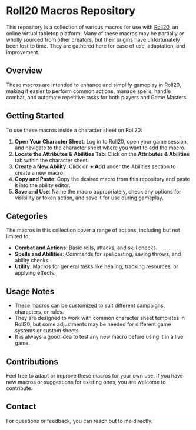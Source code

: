 # Roll20 Macros Repository

This repository is a collection of various macros for use with [Roll20](https://roll20.net/), an online virtual tabletop platform. Many of these macros may be partially or wholly sourced from other creators, but their origins have unfortunately been lost to time. They are gathered here for ease of use, adaptation, and improvement.

## Overview

These macros are intended to enhance and simplify gameplay in Roll20, making it easier to perform common actions, manage spells, handle combat, and automate repetitive tasks for both players and Game Masters.

## Getting Started

To use these macros inside a character sheet on Roll20:

1. **Open Your Character Sheet**: Log in to Roll20, open your game session, and navigate to the character sheet where you want to add the macro.
2. **Locate the Attributes & Abilities Tab**: Click on the **Attributes & Abilities** tab within the character sheet.
3. **Create a New Ability**: Click on **+ Add** under the Abilities section to create a new macro.
4. **Copy and Paste**: Copy the desired macro from this repository and paste it into the ability editor.
5. **Save and Use**: Name the macro appropriately, check any options for visibility or token action, and save it for use during gameplay.

## Categories

The macros in this collection cover a range of actions, including but not limited to:

- **Combat and Actions**: Basic rolls, attacks, and skill checks.
- **Spells and Abilities**: Commands for spellcasting, saving throws, and ability checks.
- **Utility**: Macros for general tasks like healing, tracking resources, or applying effects.

## Usage Notes

- These macros can be customized to suit different campaigns, characters, or rules.
- They are designed to work with common character sheet templates in Roll20, but some adjustments may be needed for different game systems or custom sheets.
- It is always a good idea to test any new macro before using it in a live game.

## Contributions

Feel free to adapt or improve these macros for your own use. If you have new macros or suggestions for existing ones, you are welcome to contribute.

## Contact

For questions or feedback, you can reach out to me directly.
